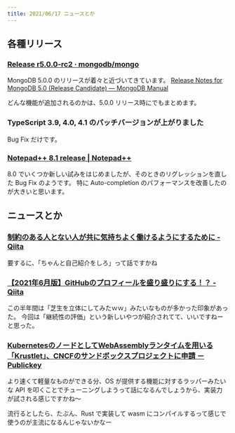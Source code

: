 ```yaml
---
title: 2021/06/17 ニュースとか
---
```


## 各種リリース

### [Release r5.0.0-rc2 · mongodb/mongo](https://github.com/mongodb/mongo/releases/tag/r5.0.0-rc2)

MongoDB 5.0.0 のリリースが着々と近づいてきています。
[Release Notes for MongoDB 5.0 (Release Candidate) — MongoDB Manual](https://docs.mongodb.com/v5.0/release-notes/5.0/)

どんな機能が追加されるのかは、5.0.0 リリース時にでもまとめます。

### TypeScript 3.9, 4.0, 4.1 のパッチバージョンが上がりました

Bug Fix だけです。

### [Notepad++ 8.1 release | Notepad++](https://notepad-plus-plus.org/downloads/v8.1/)

8.0 でいくつか新しい試みをはじめましたが、そのときのリグレッションを直した Bug Fix のようです。
特に Auto-completion のパフォーマンスを改善したのが大きいと思います。

## ニュースとか

### [制約のある人とない人が共に気持ちよく働けるようにするために - Qiita](https://qiita.com/Caramel_Machine_3/items/a127ebb302719c1a96d1?utm_campaign=popular_items&utm_medium=feed&utm_source=popular_items)

要するに、「ちゃんと自己紹介をしろ」って話ですかね

### [【2021年6月版】GitHubのプロフィールを盛り盛りにする！？ - Qiita](https://qiita.com/koinori/items/5bfed284fab04b5fee16?utm_campaign=popular_items&utm_medium=feed&utm_source=popular_items)

この半年間は「芝生を立体にしてみたｗｗ」みたいなものが多かった印象があった。
今回は「継続性の評価」という新しいやつが紹介されてて、いいですねーと思った。

### [KubernetesのノードとしてWebAssemblyランタイムを用いる「Krustlet」、CNCFのサンドボックスプロジェクトに申請 － Publickey](https://www.publickey1.jp/blog/21/kuberneteswebassemblykrustletcncf.html)

より速くて軽量なものができる分、OS が提供する機能に対するラッパーみたいな API を叩くことでチューニングしようって話になるんでしょうから、実装力が試される感じですかね～

流行るとしたら、たぶん、Rust で実装して wasm にコンパイルするって感じで使うのが主流になるんじゃないかなー
